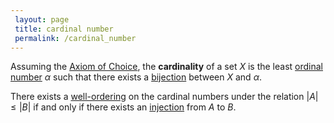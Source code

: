 ```yaml
---
 layout: page
 title: cardinal number
 permalink: /cardinal_number
---
```

Assuming the [Axiom of Choice](https://defsmath.github.io/DefsMath/Axiom_of_Choice), the **cardinality** of a set $X$ is the least [ordinal number](https://defsmath.github.io/DefsMath/ordinal_number) $\alpha$ such that there exists a [bijection](https://defsmath.github.io/DefsMath/bijective) between $X$ and $\alpha$. 

There exists a [well-ordering](https://defsmath.github.io/DefsMath/well-ordering) on the cardinal numbers under the relation $|A| \leq |B|$ if and only if there exists an [injection](https://defsmath.github.io/DefsMath/injective) from $A$ to $B$. 